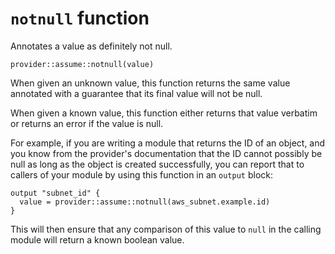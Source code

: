 # `notnull` function

Annotates a value as definitely not null.

```hcl
provider::assume::notnull(value)
```

When given an unknown value, this function returns the same value annotated
with a guarantee that its final value will not be null.

When given a known value, this function either returns that value verbatim
or returns an error if the value is null.

For example, if you are writing a module that returns the ID of an object,
and you know from the provider's documentation that the ID cannot possibly
be null as long as the object is created successfully, you can report that
to callers of your module by using this function in an `output` block:

```hcl
output "subnet_id" {
  value = provider::assume::notnull(aws_subnet.example.id)
}
```

This will then ensure that any comparison of this value to `null` in the
calling module will return a known boolean value.
